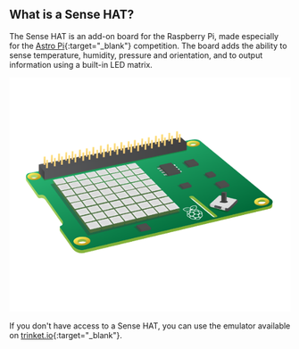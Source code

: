 ## What is a Sense HAT?

The Sense HAT is an add-on board for the Raspberry Pi, made especially for the [Astro Pi](http://astro-pi.org/){:target="_blank"} competition. The board adds the ability to sense temperature, humidity, pressure and orientation, and to output information using a built-in LED matrix.

![Sense HAT](images/sense-hat.png)

If you don't have access to a Sense HAT, you can use the emulator available on [trinket.io](https://trinket.io/){:target="_blank"}.
